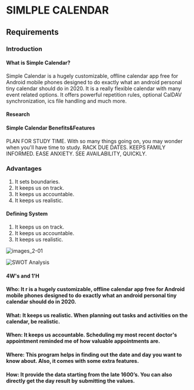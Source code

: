 # SIMLPLE CALENDAR
## Requirements
### Introduction
#### What is Simple Calendar?
Simple Calendar is a hugely customizable, offline calendar app free for Android mobile phones designed to do exactly what an android personal tiny calendar should do in 2020. It is a really flexible calendar with many event related options. It offers powerful repetition rules, optional CalDAV synchronization, ics file handling and much more.
#### Research
#### Simple Calendar Benefits&Features
 PLAN FOR STUDY TIME. With so many things going on, you may wonder when you'll have time to study.
 RACK DUE DATES.
 KEEPS FAMILY INFORMED.
 EASE ANXIETY.
 SEE AVAILABILITY, QUICKLY.
### Advantages
1. It sets boundaries.
2. It keeps us on track.
3. It keeps us accountable.
4. It keeps us realistic.
#### Defining System                               
1. It keeps us on track.
2. It keeps us accountable.
3. It keeps us realistic.
                                  
                                   
![images_2-01](https://user-images.githubusercontent.com/85540441/124632926-6544ad80-dea2-11eb-9b28-9d43cfa18ae5.jpg)

![SWOT Analysis](https://user-images.githubusercontent.com/85540441/125193904-858eb680-e26c-11eb-8603-daee4a15b111.png)






#### 4W's and 1'H

#### Who: It r is a hugely customizable, offline calendar app free for Android mobile phones designed to do exactly what an android personal tiny calendar should do in 2020.
                                   
#### What: It keeps us realistic. When planning out tasks and activities on the calendar, be realistic.
                                
#### When: It keeps us accountable. Scheduling my most recent doctor's appointment reminded me of how valuable appointments are.
 
#### Where: This program helps in finding out the date and day you want to know about. Also, it comes with some extra features.
  
#### How: It provide the data starting from the late 1600’s. You can also directly get the day result by submitting the values.


                                   
                                   

                                   
                                   
